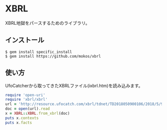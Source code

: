 # XBRL

XBRL地獄をパースするためのライブラリ。

## インストール
    $ gem install specific_install
    $ gem install https://github.com/mokos/xbrl

## 使い方

UfoCatcherから取ってきたXBRLファイル(ixbrl.htm)を読み込みます。

```ruby
require 'open-uri'
require 'xbrl/xbrl'
url = 'http://resource.ufocatch.com/xbrl/tdnet/TD2018050900106/2018/5/9/081220180312488206/XBRLData/Summary/tse-acedussm-72030-20180312488206-ixbrl.htm'
doc = open(url).read
x = XBRL::XBRL.from_xbrl(doc)
puts x.contexts
puts x.facts
```
